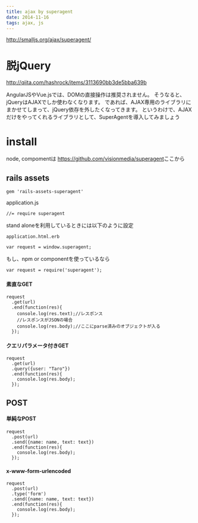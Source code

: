 ```yaml
---
title: ajax by superagent
date: 2014-11-16
tags: ajax, js
---
```


<http://smalljs.org/ajax/superagent/>

# 脱jQuery
 
<http://qiita.com/hashrock/items/3113690bb3de5bba639b>

AngularJSやVue.jsでは、DOMの直接操作は推奨されません。
そうなると、jQueryはAJAXでしか使わなくなります。
であれば、AJAX専用のライブラリにまかせてしまって、jQuery依存を外したくなってきます。
というわけで、AJAXだけをやってくれるライブラリとして、SuperAgentを導入してみましょう


# install

node, compomentは
<https://github.com/visionmedia/superagent>ここから

## rails assets

`gem 'rails-assets-superagent'`

application.js
```
//= require superagent
```



stand aloneを利用しているときには以下のように設定

`application.html.erb`

`var request = window.superagent;`

もし、npm or componentを使っているなら

`var request = require('superagent');`


#### 素直なGET
```
request
  .get(url)
  .end(function(res){
    console.log(res.text);//レスポンス
    //レスポンスがJSONの場合 
    console.log(res.body);//ここにparse済みのオブジェクトが入る
  });
```
#### クエリパラメータ付きGET
```
request
  .get(url)
  .query({user: "Taro"})
  .end(function(res){
    console.log(res.body);
  });
```
  
## POST

#### 単純なPOST

```
request
  .post(url)
  .send({name: name, text: text})
  .end(function(res){
    console.log(res.body);
  });
```
  
  
#### x-www-form-urlencoded
```
request
  .post(url)
  .type('form')
  .send({name: name, text: text})
  .end(function(res){
    console.log(res.body);
  });
```